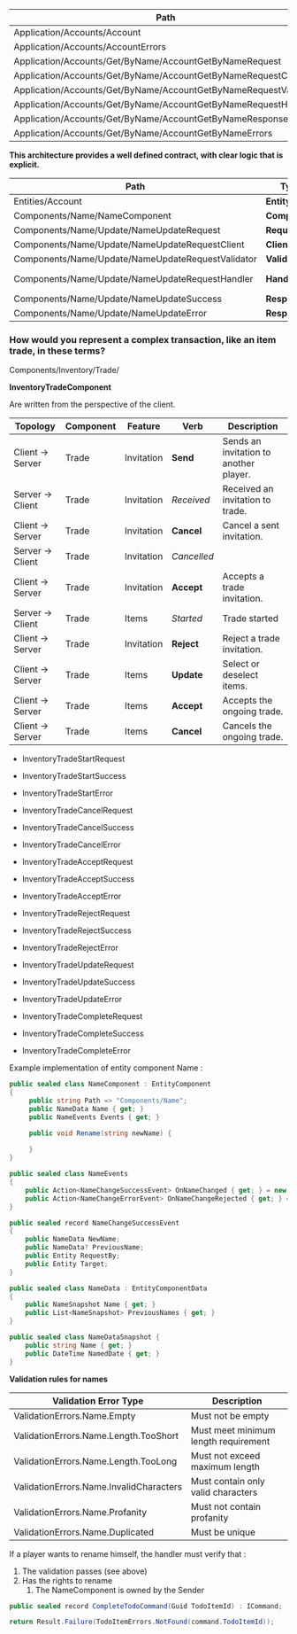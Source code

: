 
| Path                                                                 | Type           |
| -------------------------------------------------------------------- | -------------- |
| Application/Accounts/Account<br>                                     | **Entity**     |
| Application/Accounts/AccountErrors<br>                               | **Error List** |
| Application/Accounts/Get/ByName/AccountGetByNameRequest<br>          | **Request**    |
| Application/Accounts/Get/ByName/AccountGetByNameRequestClient        | **Client**     |
| Application/Accounts/Get/ByName/AccountGetByNameRequestValidator<br> | **Validator**  |
| Application/Accounts/Get/ByName/AccountGetByNameRequestHandler<br>   | **Handler**    |
| Application/Accounts/Get/ByName/AccountGetByNameResponse<br>         | **Response**   |
| Application/Accounts/Get/ByName/AccountGetByNameErrors               | **Error List** |

**This architecture provides a well defined contract, with clear logic that is explicit.**

| Path                                              | Type          |                        |
| ------------------------------------------------- | ------------- | ---------------------- |
| Entities/Account                                  | **Entity**    |                        |
| Components/Name/NameComponent                     | **Component** |                        |
| Components/Name/Update/NameUpdateRequest          | **Request**   |                        |
| Components/Name/Update/NameUpdateRequestClient    | **Client**    |                        |
| Components/Name/Update/NameUpdateRequestValidator | **Validator** |                        |
| Components/Name/Update/NameUpdateRequestHandler   | **Handler**   | Validation, rate limit |
| Components/Name/Update/NameUpdateSuccess          | **Response**  |                        |
| Components/Name/Update/NameUpdateError            | **Response**  |                        |

### How would you represent a complex transaction, like an item trade, in these terms?

Components/Inventory/Trade/

**InventoryTradeComponent**


Are written from the perspective of the client.

| Topology         | Component | Feature    | Verb        | Description                            |
| ---------------- | --------- | ---------- | ----------- | -------------------------------------- |
| Client -> Server | Trade     | Invitation | **Send**    | Sends an invitation to another player. |
| Server -> Client | Trade     | Invitation | *Received*  | Received an invitation to trade.       |
| Client -> Server | Trade     | Invitation | **Cancel**  | Cancel a sent invitation.              |
| Server -> Client | Trade     | Invitation | *Cancelled* |                                        |
| Client -> Server | Trade     | Invitation | **Accept**  | Accepts a trade invitation.            |
| Server -> Client | Trade     | Items      | *Started*   | Trade started                          |
| Client -> Server | Trade     | Invitation | **Reject**  | Reject a trade invitation.             |
| Client -> Server | Trade     | Items      | **Update**  | Select or deselect items.              |
| Client -> Server | Trade     | Items      | **Accept**  | Accepts the ongoing trade.             |
| Client -> Server | Trade     | Items      | **Cancel**  | Cancels the ongoing trade.             |



* InventoryTradeStartRequest
* InventoryTradeStartSuccess
* InventoryTradeStartError

* InventoryTradeCancelRequest
* InventoryTradeCancelSuccess
* InventoryTradeCancelError

* InventoryTradeAcceptRequest
* InventoryTradeAcceptSuccess
* InventoryTradeAcceptError

* InventoryTradeRejectRequest
* InventoryTradeRejectSuccess
* InventoryTradeRejectError

* InventoryTradeUpdateRequest
* InventoryTradeUpdateSuccess
* InventoryTradeUpdateError

* InventoryTradeCompleteRequest
* InventoryTradeCompleteSuccess
* InventoryTradeCompleteError



Example implementation of entity component Name :


```csharp
public sealed class NameComponent : EntityComponent  
{  
     public string Path => "Components/Name";
	 public NameData Name { get; }
	 public NameEvents Events { get; }

	 public void Rename(string newName) {
		 
	 }
}

public sealed class NameEvents 
{
	public Action<NameChangeSuccessEvent> OnNameChanged { get; } = new();
	public Action<NameChangeErrorEvent> OnNameChangeRejected { get; } = new();
}

public sealed record NameChangeSuccessEvent
{
	public NameData NewName;
	public NameData? PreviousName;
	public Entity RequestBy;
	public Entity Target;
}

public sealed class NameData : EntityComponentData
{
	public NameSnapshot Name { get; }
	public List<NameSnapshot> PreviousNames { get; }
}

public sealed class NameDataSnapshot {
	public string Name { get; }
	public DateTime NamedDate { get; }
}
```


**Validation rules for names**

| Validation Error Type                   | Description                          |
| --------------------------------------- | ------------------------------------ |
| ValidationErrors.Name.Empty             | Must not be empty                    |
| ValidationErrors.Name.Length.TooShort   | Must meet minimum length requirement |
| ValidationErrors.Name.Length.TooLong    | Must not exceed maximum length       |
| ValidationErrors.Name.InvalidCharacters | Must contain only valid characters   |
| ValidationErrors.Name.Profanity         | Must not contain profanity           |
| ValidationErrors.Name.Duplicated        | Must be unique                       |



If a player wants to rename himself, the handler must verify that : 
1. The validation passes (see above)
2. Has the rights to rename
	1. The NameComponent is owned by the Sender











```csharp
public sealed record CompleteTodoCommand(Guid TodoItemId) : ICommand;
```


```csharp
return Result.Failure(TodoItemErrors.NotFound(command.TodoItemId));
```

